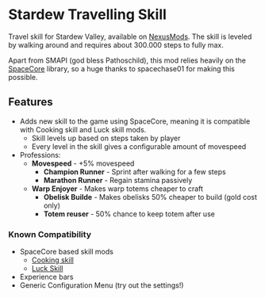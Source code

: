 # Stardew Travelling Skill

Travel skill for Stardew Valley, available on [NexusMods](https://www.nexusmods.com/stardewvalley/mods/16820/). The skill is leveled by walking around and requires about 300.000 steps to fully max.

Apart from SMAPI (god bless Pathoschild), this mod relies heavily on the [SpaceCore](https://www.nexusmods.com/stardewvalley/mods/521) library, so a huge thanks to spacechase01 for making this possible.

## Features

- Adds new skill to the game using SpaceCore, meaning it is compatible with Cooking skill and Luck skill mods.
    - Skill levels up based on steps taken by player
    - Every level in the skill gives a configurable amount of movespeed
- Professions:
  - **Movespeed** - +5% movespeed
    - **Champion Runner** - Sprint after walking for a few steps
    - **Marathon Runner** - Regain stamina passively
  - **Warp Enjoyer** - Makes warp totems cheaper to craft
    - **Obelisk Builde** - Makes obelisks 50% cheaper to build (gold cost only)
    - **Totem reuser** - 50% chance to keep totem after use



### Known Compatibility

- SpaceCore based skill mods
  - [Cooking skill](https://www.nexusmods.com/stardewvalley/mods/522)
  - [Luck Skill](https://www.nexusmods.com/stardewvalley/mods/521)
- Experience bars
- Generic Configuration Menu (try out the settings!)

<!-- ### Changes for next update: -->
<!--  -->
<!-- - Color of experience bar (for experience bar mods) is now a blueish green. -->
<!-- - Removed unused file TravellingData.cs -->
<!-- - Remove movespeed/level and movespeedprofession console commands as those are now handled by settinsg -->
<!-- - Added option for very fast exp gain (every 5 steps) -->